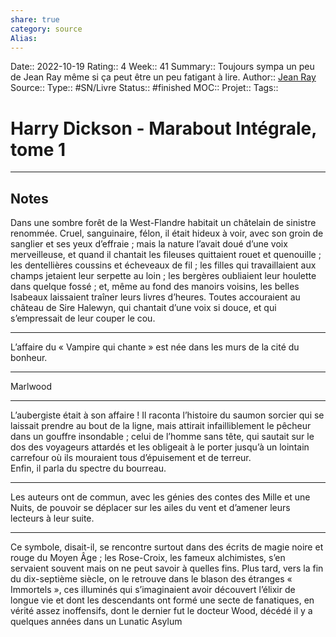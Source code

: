 ```yaml
---
share: true 
category: source
Alias:
---
```

Date:: 2022-10-19
Rating:: 4
Week:: 41
Summary:: Toujours sympa un peu de Jean Ray même si ça peut être un peu fatigant à lire.
Author:: [Jean Ray](Jean%20Ray)
Source:: 
Type:: #SN/Livre 
Status:: #finished 
MOC::
Projet:: 
Tags:: 

# Harry Dickson - Marabout Intégrale, tome 1 


***

## Notes
Dans une sombre forêt de la West-Flandre habitait un châtelain de sinistre renommée. Cruel, sanguinaire, félon, il était hideux à voir, avec son groin de sanglier et ses yeux d’effraie ; mais la nature l’avait doué d’une voix merveilleuse, et quand il chantait les fileuses quittaient rouet et quenouille ; les dentellières coussins et écheveaux de fil ; les filles qui travaillaient aux champs jetaient leur serpette au loin ; les bergères oubliaient leur houlette dans quelque fossé ; et, même au fond des manoirs voisins, les belles Isabeaux laissaient traîner leurs livres d’heures. Toutes accouraient au château de Sire Halewyn, qui chantait d’une voix si douce, et qui s’empressait de leur couper le cou.  
  
*****  
  
L’affaire du « Vampire qui chante » est née dans les murs de la cité du bonheur.  
  
*****  
  
Marlwood  
  
*****  
  
L’aubergiste était à son affaire ! Il raconta l’histoire du saumon sorcier qui se laissait prendre au bout de la ligne, mais attirait infailliblement le pêcheur dans un gouffre insondable ; celui de l’homme sans tête, qui sautait sur le dos des voyageurs attardés et les obligeait à le porter jusqu’à un lointain carrefour où ils mouraient tous d’épuisement et de terreur.  
Enfin, il parla du spectre du bourreau.  
  
*****  
  
Les auteurs ont de commun, avec les génies des contes des Mille et une Nuits, de pouvoir se déplacer sur les ailes du vent et d’amener leurs lecteurs à leur suite.  
  
*****  
  
Ce symbole, disait-il, se rencontre surtout dans des écrits de magie noire et rouge du Moyen Âge ; les Rose-Croix, les fameux alchimistes, s’en servaient souvent mais on ne peut savoir à quelles fins. Plus tard, vers la fin du dix-septième siècle, on le retrouve dans le blason des étranges « Immortels », ces illuminés qui s’imaginaient avoir découvert l’élixir de longue vie et dont les descendants ont formé une secte de fanatiques, en vérité assez inoffensifs, dont le dernier fut le docteur Wood, décédé il y a quelques années dans un Lunatic Asylum